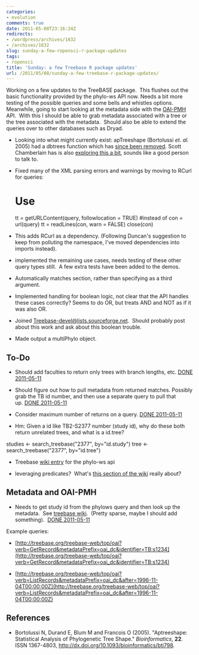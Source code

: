 ```yaml
---
categories:
- evolution
comments: true
date: 2011-05-08T23:16:24Z
redirects:
- /wordpress/archives/1632
- /archives/1632
slug: sunday-a-few-ropensci-r-package-updates
tags:
- ropensci
title: 'Sunday: a few Treebase R package updates'
url: /2011/05/08/sunday-a-few-treebase-r-package-updates/
---
```


Working on a few updates to the TreeBASE package.  This flushes out the basic functionality provided by the phylo-ws API now. Needs a bit more testing of the possible queries and some bells and whistles options.  Meanwhile, going to start looking at the metadata side with the [OAI-PMH](http://www.openarchives.org/pmh/) API.  With this I should be able to grab metadata associated with a tree or the tree associated with the metadata.  Should also be able to extend the queries over to other databases such as Dryad.



	
  * Looking into what might currently exist: apTreeshape (Bortolussi _et. al._ 2005) had a dbtrees function which has [since been removed](https://stat.ethz.ch/pipermail/r-sig-phylo/2010-September/000767.html).  Scott Chamberlain has is also [exploring this a bit](http://r-ecology.blogspot.com/2011/05/treebase-trees-from-r.html), sounds like a good person to talk to.

	
  * Fixed many of the XML parsing errors and warnings by moving to RCurl for queries:


    
    # Use
     tt = getURLContent(query, followlocation = TRUE)
    #instead of
     con = url(query)
     tt = readLines(con, warn = FALSE)
     close(con)


	
  * This adds RCurl as a dependency.  (Following Duncan's suggestion to keep from polluting the namespace, I've moved dependencies into imports instead).

	
  * implemented the remaining use cases, needs testing of these other query types still.  A few extra tests have been added to the demos.

	
  * Automatically matches section, rather than specifying as a third argument.

	
  * Implemented handling for boolean logic, not clear that the API handles these cases correctly?  Seems to do OR, but treats AND and NOT as if it was also OR.

	
  * Joined Treebase-devel@lists.sourceforge.net.  Should probably post about this work and ask about this boolean trouble.

	
  * Made output a multiPhylo object.




## To-Do





	
  * Should add faculties to return only trees with branch lengths, etc. [DONE 2011-05-11](http://carlboettiger.info/archives/1670)

	
  * Should figure out how to pull metadata from returned matches.  Possibly grab the TB id number, and then use a separate query to pull that up. [DONE 2011-05-11](http://carlboettiger.info/archives/1670)

	
  * Consider maximum number of returns on a query. [DONE 2011-05-11](http://carlboettiger.info/archives/1670)

	
  * Hm: Given a id like TB2-S2377 number (study id), why do these both return unrelated trees, and what is a id.tree?


studies <- search_treebase("2377", by="id.study")
tree <- search_treebase("2377", by="id.tree")

	
  * Treebase [wiki entry](http://sourceforge.net/apps/mediawiki/treebase/index.php?title=API) for the phylo-ws api

	
  * leveraging predicates?  What's [this section of the wiki](http://sourceforge.net/apps/mediawiki/treebase/index.php?title=API#Output_formats) really about?




## Metadata and OAI-PMH





	
  * Needs to get study id from the phylows query and then look up the metadata.  See [treebase wiki](http://sourceforge.net/apps/mediawiki/treebase/index.php?title=OAI-PMH).  (Pretty sparse, maybe I should add something).  [DONE 2011-05-11](http://carlboettiger.info/archives/1670)


Example queries:

	
  * [http://treebase.org/treebase-web/top/oai?verb=GetRecord&metadataPrefix=oai_dc&identifier=TB:s1234](http://treebase.org/treebase-web/top/oai?verb=GetRecord&metadataPrefix=oai_dc&identifier=TB:s1234)

	
  * [http://treebase.org/treebase-web/top/oai?verb=ListRecords&metadataPrefix=oai_dc&after=1996-11-04T00:00:00Z](http://treebase.org/treebase-web/top/oai?verb=ListRecords&metadataPrefix=oai_dc&after=1996-11-04T00:00:00Z)




## References


- Bortolussi N, Durand E, Blum M and Francois O (2005).
"Aptreeshape: Statistical Analysis of Phylogenetic Tree Shape."
*Bioinformatics*, **22**.
ISSN 1367-4803, <a href="http://dx.doi.org/10.1093/bioinformatics/bti798">http://dx.doi.org/10.1093/bioinformatics/bti798</a>.
